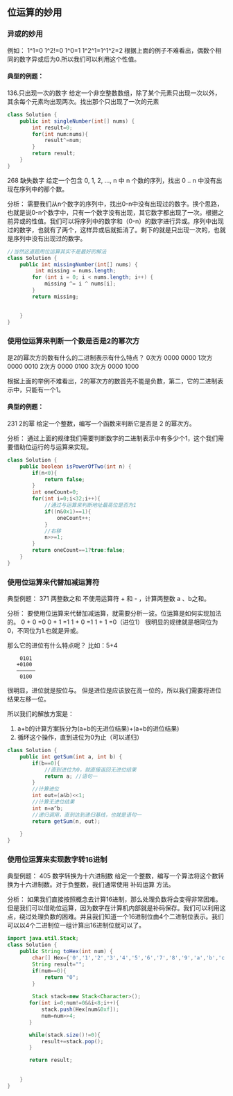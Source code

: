 ## 位运算的妙用

### 异或的妙用
例如： 1^1=0  1^2!=0  1^0=1 1^2^1=1^1^2=2
根据上面的例子不难看出，偶数个相同的数字异或后为0.所以我们可以利用这个性值。
#### 典型的例题：
136.只出现一次的数字
给定一个非空整数数组，除了某个元素只出现一次以外，其余每个元素均出现两次。找出那个只出现了一次的元素
```java
class Solution {
    public int singleNumber(int[] nums) {
        int result=0;
        for(int num:nums){
            result^=num;
        }
        return result;
    }
}
```

268 缺失数字
给定一个包含 0, 1, 2, ..., n 中 n 个数的序列，找出 0 .. n 中没有出现在序列中的那个数。

分析：
需要我们从n个数字的序列中，找出0-n中没有出现过的数字。换个思路，也就是说0-n个数字中，只有一个数字没有出现，其它数字都出现了一次。根据之前异或的性值。我们可以将序列中的数字和（0-n）的数字进行异或。序列中出现过的数字，也就有了两个，这样异或后就抵消了。剩下的就是只出现一次的，也就是序列中没有出现过的数字。
```java
//当然这道题用位运算其实不是最好的解法
class Solution {
    public int missingNumber(int[] nums) {
         int missing = nums.length;
        for (int i = 0; i < nums.length; i++) {
            missing ^= i ^ nums[i];
        }
        return missing;

        
    }
}
```



### 使用位运算来判断一个数是否是2的幂次方
是2的幂次方的数有什么的二进制表示有什么特点？
0次方  0000 0000
1次方  0000 0010
2次方  0000 0100
3次方  0000 1000

根据上面的举例不难看出，2的幂次方的数首先不能是负数，第二，它的二进制表示中，只能有一个1。
#### 典型的例题：
231 2的幂
给定一个整数，编写一个函数来判断它是否是 2 的幂次方。


分析：
通过上面的规律我们需要判断数字的二进制表示中有多少个1，这个我们需要借助位运行的与运算来实现。
```java
class Solution {
    public boolean isPowerOfTwo(int n) {
        if(n<0){
            return false;
        }
        int oneCount=0;
        for(int i=0;i<32;i++){
            //通过与运算来判断地址最高位是否为1
            if((n&0x1)==1){
                oneCount++;
            }
            //右移
            n>>=1;
        }
        return oneCount==1?true:false;
    }
}
```

###  使用位运算来代替加减运算符

典型例题：
371 两整数之和
不使用运算符 + 和 - ​​​​​​​，计算两整数 ​​​​​​​a 、b ​​​​​​​之和。

分析：
要使用位运算来代替加减运算，就需要分析一波。位运算是如何实现加法的。
0 + 0 =0
0 + 1 =1
1 + 0 =1
1 + 1 =0（进位1）
很明显的规律就是相同位为0，不同位为1.也就是异或。

那么它的进位有什么特点呢？
比如：5+4
```
    0101
   +0100
   ——————
    0100
```
很明显，进位就是按位与。
但是进位是应该放在高一位的，所以我们需要将进位结果左移一位。

所以我们的解放方案是：
1. a+b的计算方案拆分为(a+b的无进位结果)+(a+b的进位结果)
2. 循环这个操作，直到进位为0为止（可以递归）

```java
class Solution {
    public int getSum(int a, int b) {
        if(b==0){
            //直到进位为0，就直接返回无进位结果
            return a; //语句一
        }
        //计算进位
        int out=(a&b)<<1;
        //计算无进位结果
        int n=a^b;
        //递归调用，直到达到递归基线，也就是语句一
        return getSum(n, out);
        
    }
}
```

### 使用位运算来实现数字转16进制

典型例题：
405 数字转换为十六进制数
给定一个整数，编写一个算法将这个数转换为十六进制数。对于负整数，我们通常使用 补码运算 方法。

分析：
如果我们直接按照概念去计算16进制，那么处理负数将会变得非常困难。但是我们可以借助位运算，因为数字在计算机内部就是补码保存。我们可以利用这点，绕过处理负数的困难。并且我们知道一个16进制位由4个二进制位表示。我们可以以4个二进制位一组计算出16进制位就可以了。
```java
import java.util.Stack;
class Solution {
    public String toHex(int num) {
        char[] Hex={'0','1','2','3','4','5','6','7','8','9','a','b','c','d','e','f'};
        String result="";
        if(num==0){
            return "0";
        }
        
        Stack stack=new Stack<Character>();
       for(int i=0;num!=0&&i<8;i++){
           stack.push(Hex[num&0xf]);
           num=num>>4;
       }

       while(stack.size()!=0){
           result+=stack.pop();
       }

       return result;
        
    
    }
}
```